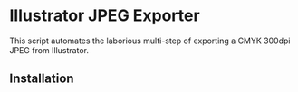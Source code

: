 # Illustrator JPEG Exporter
This script automates the laborious multi-step of exporting a CMYK 300dpi JPEG from Illustrator.

## Installation

